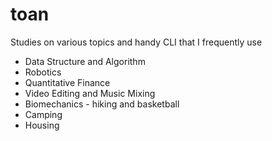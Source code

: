 # toan
Studies on various topics and handy CLI that I frequently use
- Data Structure and Algorithm
- Robotics
- Quantitative Finance
- Video Editing and Music Mixing
- Biomechanics - hiking and basketball
- Camping
- Housing
